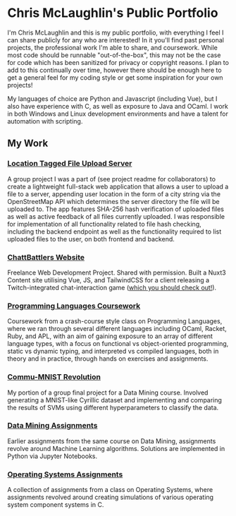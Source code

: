 # Chris McLaughlin's Public Portfolio

I'm Chris McLaughlin and this is my public portfolio, with everything I feel I can share publicly for any who are interested! In it you'll find past personal projects, the professional work I'm able to share, and coursework. While most code should be runnable "out-of-the-box", this may not be the case for code which has been sanitized for privacy or copyright reasons. I plan to add to this continually over time, however there should be enough here to get a general feel for my coding style or get some inspiration for your own projects!

My languages of choice are Python and Javascript (including Vue), but I also have experience with C, as well as exposure to Java and OCaml. I work in both Windows and Linux development environments and have a talent for automation with scripting.

## My Work
### [Location Tagged File Upload Server](https://github.com/christopher0936/Public_Portfolio/tree/main/Location_Tagged_File_Upload_Server)
A group project I was a part of (see project readme for collaborators) to create a lightweight full-stack web application that allows a user to upload a file to a server, appending user location in the form of a city string via the OpenStreetMap API which determines the server directory the file will be uploaded to. The app features SHA-256 hash verification of uploaded files as well as active feedback of all files currently uploaded. I was responsible for implementation of all functionality related to file hash checking, including the backend endpoint as well as the functionality required to list uploaded files to the user, on both frontend and backend.

### [ChattBattlers Website](https://github.com/christopher0936/Public_Portfolio/tree/main/chatbattlers-site)
Freelance Web Development Project. Shared with permission. Built a Nuxt3 Content site utilising Vue, JS, and TailwindCSS for a client releasing a Twitch-integrated chat-interaction game ([which you should check out!](https://chatbattlers.com/)).

### [Programming Languages Coursework](https://github.com/christopher0936/Public_Portfolio/tree/main/Programming_Languages_Cousework)
Coursework from a crash-course style class on Programming Languages, where we ran through several different languages including OCaml, Racket, Ruby, and APL, with an aim of gaining exposure to an array of different language types, with a focus on functional vs object-oriented programming, static vs dynamic typing, and interpreted vs compiled languages, both in theory and in practice, through hands on exercises and assignments.

### [Commu-MNIST Revolution](https://github.com/christopher0936/Public_Portfolio/tree/main/Commu-MNIST-Revolution)
My portion of a group final project for a Data Mining course. Involved generating a MNIST-like Cyrillic dataset and implementing and comparing the results of SVMs using different hyperparameters to classify the data.

### [Data Mining Assignments](https://github.com/christopher0936/Public_Portfolio/tree/main/Data_Mining_Assignments)
Earlier assignments from the same course on Data Mining, assignments revolve around Machine Learning algorithms. Solutions are implemented in Python via Jupyter Notebooks.

### [Operating Systems Assignments](https://github.com/christopher0936/Public_Portfolio/tree/main/Operating_Systems_Assignments)
A collection of assignments from a class on Operating Systems, where assignments revolved around creating simulations of various operating system component systems in C.